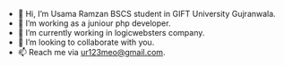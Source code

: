 - 👋 Hi, I’m Usama Ramzan BSCS student in GIFT University Gujranwala.
- 👀 I’m working as a juniour php developer.
- 🌱 I’m currently working in logicwebsters company.
- 💞️ I’m looking to collaborate with you.
- 📫 Reach me via ur123meo@gmail.com.


